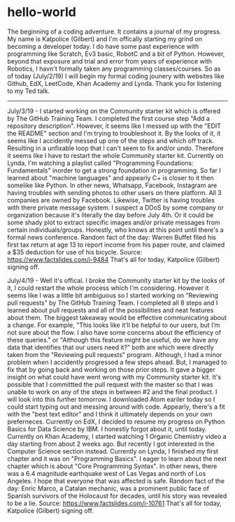 # hello-world
The beginning of a coding adventure. It contains a journal of my progress. 
My name is Katpolice (Gilbert) and I'm offically starting my grind on becoming a developer today. 
I do have some past experience with programming like Scratch, Ev3 basic, RobotC and a bit of Python.
However, beyond that exposure and trial and error from years of experience with Robotics, I havn't formally taken any programming classes/courses. So as of today (July/2/19) I will begin my formal coding jounery with websites like Github, EdX, LeetCode, Khan Academy and Lynda.
Thank you for listening to my Ted talk. 

--------------------------------------------------------------

July/3/19 - 
I started working on the Community starter kit which is offered by The GitHub Training Team. I completed the first course step "Add a repository description". However, it seems like I messed up with the "EDIT the README" section and I'm trying to troubleshoot it. By the looks of it, it seems like I accidently messed up one of the steps and which off track. Resulting in a unfixable loop that I can't seem to fix and/or undo. Therefore it seems like I have to restart the whole Community starter kit. Currently on Lynda, I'm watching a playlist called "Programming Foundations: Fundamentals" inorder to get a strong foundation in programming. So far I learned about "machine languages" and appearly C+ is closer to it then somelike like Python. 
In other news, Whatsapp, Facebook, Instagram are having troubles with sending photos to other users on there platform. All 3 companies are owned by Facebook. Likewise, Twitter is having troubles with there private message system. I suspect a DDoS by some company or organization because it's literally the day before July 4th. Or it could be some shady plot to extract specific images and/or private messages from certain individuals/groups. Honestly, who knows at this point until there's a formal news conference. 
Random fact of the day: Warren Buffet filed his first tax return at age 13 to report income from his paper route, and claimed a $35 deduction for use of his bicycle. Source: https://www.factslides.com/i-9484 
That's all for today, Katpolice (Gilbert) signing off. 

July/4/19 - 
Well it's offical. I broke the Community starter kit by the looks of it, I could restart the whole process which I'm considering. However it seems like I was a little bit ambiguous so I started working on "Reviewing pull requests" by The GitHub Training Team. I completed all 8 steps and I learned about pull requests and all of the possibilities and neat features about them. The biggest takeaway would be effective communicating about a change. For example, "This looks like it’ll be helpful to our users, but I’m not sure about the flow. I also have some concerns about the efficiency of these queries." or "Although this feature might be useful, do we have any data that identifies that our users need it?" both are which were directly taken from the "Reviewing pull requests" program. Although, I had a minor problem when I accidently progressed a few steps ahead. But, I managed to fix that by going back and working on those prior steps. It gave a bigger insight on what could have went wrong with my Community starter kit. It's possible that I committted the pull request with the master so that I was unable to work on any of the steps in between #2 and the final product. I will look into this further tomorrow. I downloaded Atom eariler today so I could start typing out and messing around with code. Appearly, there's a fit with the "best text editor" and I think it ultimately depends on your own preferneces. Currently on EdX, I decided to resume my progress on Python Basics for Data Science by IBM. I honestly forgot about it, until today. Currently on Khan Academy, I started watching 1 Organic Chemistry video a day starting from about 2 weeks ago. But recently I got interested in the Computer Science section instead. Currently on Lynda, I finished my first chapter and it was on "Programming Basics". I eager to learn about the next chapter which is about "Core Programming Syntax". In other news, there was a 6.4 magnitude earthquake west of Las Vegas and north of Los Angeles. I hope that everyone that was affected is safe. Random fact of the day: Enric Marco, a Catalan mechanic, was a prominent public face of Spanish survivors of the Holocaust for decades, until his story was revealed to be a lie. Source: https://www.factslides.com/i-10761
That's all for today, Katpolice (Gilbert) signing off. 

